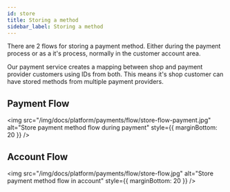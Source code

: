 ```yaml
---
id: store
title: Storing a method
sidebar_label: Storing a method
---
```


There are 2 flows for storing a payment method. Either during the payment process or as a it's process, normally in the customer account area.

Our payment service creates a mapping between shop and payment provider customers using IDs from both. This means it's shop customer can have stored methods from multiple payment providers.

## Payment Flow

<img src="/img/docs/platform/payments/flow/store-flow-payment.jpg" alt="Store payment method flow during payment" style={{ marginBottom: 20 }} />

## Account Flow

<img src="/img/docs/platform/payments/flow/store-flow.jpg" alt="Store payment method flow in account" style={{ marginBottom: 20 }} />
